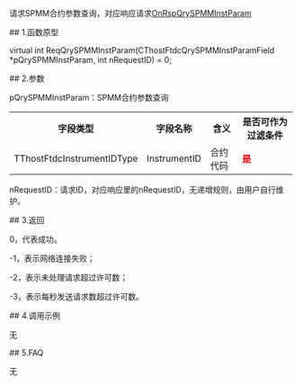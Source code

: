 <p>请求SPMM合约参数查询，对应响应请求<a href="../../CTHOSTFTDCTRADERAPI/ONRSPQRYSPMMINSTPARAM/">OnRspQrySPMMInstParam</a></p>
<span class="anchor" id="8b7ab893-c499-4c0d-b0d5-6f16c60c91e2"></span>
## 1.函数原型
<p>virtual int ReqQrySPMMInstParam(CThostFtdcQrySPMMInstParamField *pQrySPMMInstParam, int nRequestID) = 0;</p>
<span class="anchor" id="6eaa26fe-f91b-46c1-9c0f-4fed2f94d758"></span>
## 2.参数
<p>pQrySPMMInstParam：SPMM合约参数查询</p>
<table><tr><th style="TEXT-ALIGN: center;">字段类型</th><th style="TEXT-ALIGN: center;">字段名称</th><th style="TEXT-ALIGN: center;">含义</th><th style="TEXT-ALIGN: center;">是否可作为过滤条件</th></tr><tr><td style="TEXT-ALIGN: left;">TThostFtdcInstrumentIDType</td>
<td style="TEXT-ALIGN: left;">InstrumentID</td>
<td style="TEXT-ALIGN: left;">合约代码</td>
<td style="TEXT-ALIGN: left;"><strong><font color="#FF0000">是</font></strong></td>
</tr>
</table>
<p>nRequestID：请求ID，对应响应里的nRequestID，无递增规则，由用户自行维护。</p>
<span class="anchor" id="d79d6d6c-3fd3-468b-ba6b-5a72c752bf84"></span>
## 3.返回
<p>0，代表成功。</p>
<p>-1，表示网络连接失败；</p>
<p>-2，表示未处理请求超过许可数；</p>
<p>-3，表示每秒发送请求数超过许可数。</p>
<span class="anchor" id="9ab74fda-3724-4e47-8b54-cc543bc1f821"></span>
## 4.调用示例
<p>无</p>
<span class="anchor" id="7fcd67f9-1014-4b4d-b29f-92f3064118ef"></span>
## 5.FAQ
<p>无</p>
